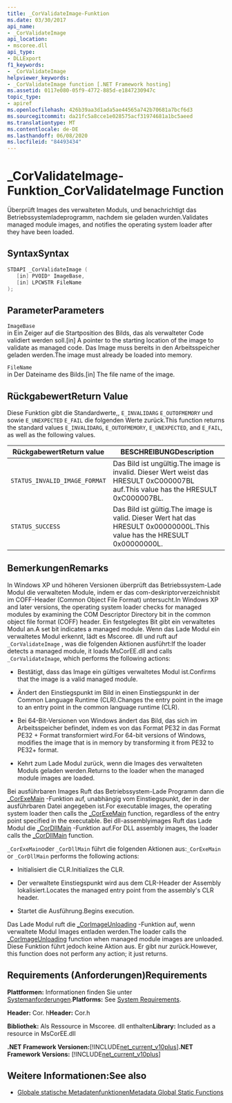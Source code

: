 ```yaml
---
title: _CorValidateImage-Funktion
ms.date: 03/30/2017
api_name:
- _CorValidateImage
api_location:
- mscoree.dll
api_type:
- DLLExport
f1_keywords:
- _CorValidateImage
helpviewer_keywords:
- _CorValidateImage function [.NET Framework hosting]
ms.assetid: 0117e080-05f9-4772-885d-e1847230947c
topic_type:
- apiref
ms.openlocfilehash: 426b39aa3d1ada5ae44565a742b70681a7bcf6d3
ms.sourcegitcommit: da21fc5a8cce1e028575acf31974681a1bc5aeed
ms.translationtype: MT
ms.contentlocale: de-DE
ms.lasthandoff: 06/08/2020
ms.locfileid: "84493434"
---
```

# <a name="_corvalidateimage-function"></a><span data-ttu-id="c0097-102">_CorValidateImage-Funktion</span><span class="sxs-lookup"><span data-stu-id="c0097-102">_CorValidateImage Function</span></span>
<span data-ttu-id="c0097-103">Überprüft Images des verwalteten Moduls, und benachrichtigt das Betriebssystemladeprogramm, nachdem sie geladen wurden.</span><span class="sxs-lookup"><span data-stu-id="c0097-103">Validates managed module images, and notifies the operating system loader after they have been loaded.</span></span>  
  
## <a name="syntax"></a><span data-ttu-id="c0097-104">Syntax</span><span class="sxs-lookup"><span data-stu-id="c0097-104">Syntax</span></span>  
  
```cpp  
STDAPI _CorValidateImage (
   [in] PVOID* ImageBase,  
   [in] LPCWSTR FileName  
);  
```  
  
## <a name="parameters"></a><span data-ttu-id="c0097-105">Parameter</span><span class="sxs-lookup"><span data-stu-id="c0097-105">Parameters</span></span>  
 `ImageBase`  
 <span data-ttu-id="c0097-106">in Ein Zeiger auf die Startposition des Bilds, das als verwalteter Code validiert werden soll.</span><span class="sxs-lookup"><span data-stu-id="c0097-106">[in] A pointer to the starting location of the image to validate as managed code.</span></span> <span data-ttu-id="c0097-107">Das Image muss bereits in den Arbeitsspeicher geladen werden.</span><span class="sxs-lookup"><span data-stu-id="c0097-107">The image must already be loaded into memory.</span></span>  
  
 `FileName`  
 <span data-ttu-id="c0097-108">in Der Dateiname des Bilds.</span><span class="sxs-lookup"><span data-stu-id="c0097-108">[in] The file name of the image.</span></span>  
  
## <a name="return-value"></a><span data-ttu-id="c0097-109">Rückgabewert</span><span class="sxs-lookup"><span data-stu-id="c0097-109">Return Value</span></span>  
 <span data-ttu-id="c0097-110">Diese Funktion gibt die Standardwerte,, `E_INVALIDARG` `E_OUTOFMEMORY` und sowie `E_UNEXPECTED` `E_FAIL` die folgenden Werte zurück.</span><span class="sxs-lookup"><span data-stu-id="c0097-110">This function returns the standard values `E_INVALIDARG`, `E_OUTOFMEMORY`, `E_UNEXPECTED`, and `E_FAIL`, as well as the following values.</span></span>  
  
|<span data-ttu-id="c0097-111">Rückgabewert</span><span class="sxs-lookup"><span data-stu-id="c0097-111">Return value</span></span>|<span data-ttu-id="c0097-112">BESCHREIBUNG</span><span class="sxs-lookup"><span data-stu-id="c0097-112">Description</span></span>|  
|------------------|-----------------|  
|`STATUS_INVALID_IMAGE_FORMAT`|<span data-ttu-id="c0097-113">Das Bild ist ungültig.</span><span class="sxs-lookup"><span data-stu-id="c0097-113">The image is invalid.</span></span> <span data-ttu-id="c0097-114">Dieser Wert weist das HRESULT 0xC000007BL auf.</span><span class="sxs-lookup"><span data-stu-id="c0097-114">This value has the HRESULT 0xC000007BL.</span></span>|  
|`STATUS_SUCCESS`|<span data-ttu-id="c0097-115">Das Bild ist gültig.</span><span class="sxs-lookup"><span data-stu-id="c0097-115">The image is valid.</span></span> <span data-ttu-id="c0097-116">Dieser Wert hat das HRESULT 0x00000000L.</span><span class="sxs-lookup"><span data-stu-id="c0097-116">This value has the HRESULT 0x00000000L.</span></span>|  
  
## <a name="remarks"></a><span data-ttu-id="c0097-117">Bemerkungen</span><span class="sxs-lookup"><span data-stu-id="c0097-117">Remarks</span></span>  
 <span data-ttu-id="c0097-118">In Windows XP und höheren Versionen überprüft das Betriebssystem-Lade Modul die verwalteten Module, indem er das com-deskriptorverzeichnisbit im COFF-Header (Common Object File Format) untersucht.</span><span class="sxs-lookup"><span data-stu-id="c0097-118">In Windows XP and later versions, the operating system loader checks for managed modules by examining the COM Descriptor Directory bit in the common object file format (COFF) header.</span></span> <span data-ttu-id="c0097-119">Ein festgelegtes Bit gibt ein verwaltetes Modul an.</span><span class="sxs-lookup"><span data-stu-id="c0097-119">A set bit indicates a managed module.</span></span> <span data-ttu-id="c0097-120">Wenn das Lade Modul ein verwaltetes Modul erkennt, lädt es Mscoree. dll und ruft auf `_CorValidateImage` , was die folgenden Aktionen ausführt:</span><span class="sxs-lookup"><span data-stu-id="c0097-120">If the loader detects a managed module, it loads MsCorEE.dll and calls `_CorValidateImage`, which performs the following actions:</span></span>  
  
- <span data-ttu-id="c0097-121">Bestätigt, dass das Image ein gültiges verwaltetes Modul ist.</span><span class="sxs-lookup"><span data-stu-id="c0097-121">Confirms that the image is a valid managed module.</span></span>  
  
- <span data-ttu-id="c0097-122">Ändert den Einstiegspunkt im Bild in einen Einstiegspunkt in der Common Language Runtime (CLR).</span><span class="sxs-lookup"><span data-stu-id="c0097-122">Changes the entry point in the image to an entry point in the common language runtime (CLR).</span></span>  
  
- <span data-ttu-id="c0097-123">Bei 64-Bit-Versionen von Windows ändert das Bild, das sich im Arbeitsspeicher befindet, indem es von das Format PE32 in das Format PE32 + Format transformiert wird.</span><span class="sxs-lookup"><span data-stu-id="c0097-123">For 64-bit versions of Windows, modifies the image that is in memory by transforming it from PE32 to PE32+ format.</span></span>  
  
- <span data-ttu-id="c0097-124">Kehrt zum Lade Modul zurück, wenn die Images des verwalteten Moduls geladen werden.</span><span class="sxs-lookup"><span data-stu-id="c0097-124">Returns to the loader when the managed module images are loaded.</span></span>  
  
 <span data-ttu-id="c0097-125">Bei ausführbaren Images Ruft das Betriebssystem-Lade Programm dann die [_CorExeMain](corexemain-function.md) -Funktion auf, unabhängig vom Einstiegspunkt, der in der ausführbaren Datei angegeben ist.</span><span class="sxs-lookup"><span data-stu-id="c0097-125">For executable images, the operating system loader then calls the [_CorExeMain](corexemain-function.md) function, regardless of the entry point specified in the executable.</span></span> <span data-ttu-id="c0097-126">Bei dll-assemblyimages Ruft das Lade Modul die [_CorDllMain](cordllmain-function.md) -Funktion auf.</span><span class="sxs-lookup"><span data-stu-id="c0097-126">For DLL assembly images, the loader calls the [_CorDllMain](cordllmain-function.md) function.</span></span>  
  
 <span data-ttu-id="c0097-127">`_CorExeMain`oder `_CorDllMain` führt die folgenden Aktionen aus:</span><span class="sxs-lookup"><span data-stu-id="c0097-127">`_CorExeMain` or `_CorDllMain` performs the following actions:</span></span>  
  
- <span data-ttu-id="c0097-128">Initialisiert die CLR.</span><span class="sxs-lookup"><span data-stu-id="c0097-128">Initializes the CLR.</span></span>  
  
- <span data-ttu-id="c0097-129">Der verwaltete Einstiegspunkt wird aus dem CLR-Header der Assembly lokalisiert.</span><span class="sxs-lookup"><span data-stu-id="c0097-129">Locates the managed entry point from the assembly's CLR header.</span></span>  
  
- <span data-ttu-id="c0097-130">Startet die Ausführung.</span><span class="sxs-lookup"><span data-stu-id="c0097-130">Begins execution.</span></span>  
  
 <span data-ttu-id="c0097-131">Das Lade Modul ruft die [_CorImageUnloading](corimageunloading-function.md) -Funktion auf, wenn verwaltete Modul Images entladen werden.</span><span class="sxs-lookup"><span data-stu-id="c0097-131">The loader calls the [_CorImageUnloading](corimageunloading-function.md) function when managed module images are unloaded.</span></span> <span data-ttu-id="c0097-132">Diese Funktion führt jedoch keine Aktion aus. Er gibt nur zurück.</span><span class="sxs-lookup"><span data-stu-id="c0097-132">However, this function does not perform any action; it just returns.</span></span>  
  
## <a name="requirements"></a><span data-ttu-id="c0097-133">Requirements (Anforderungen)</span><span class="sxs-lookup"><span data-stu-id="c0097-133">Requirements</span></span>  
 <span data-ttu-id="c0097-134">**Plattformen:** Informationen finden Sie unter [Systemanforderungen](../../get-started/system-requirements.md).</span><span class="sxs-lookup"><span data-stu-id="c0097-134">**Platforms:** See [System Requirements](../../get-started/system-requirements.md).</span></span>  
  
 <span data-ttu-id="c0097-135">**Header:** Cor. h</span><span class="sxs-lookup"><span data-stu-id="c0097-135">**Header:** Cor.h</span></span>  
  
 <span data-ttu-id="c0097-136">**Bibliothek:** Als Ressource in Mscoree. dll enthalten</span><span class="sxs-lookup"><span data-stu-id="c0097-136">**Library:** Included as a resource in MsCorEE.dll</span></span>  
  
 <span data-ttu-id="c0097-137">**.NET Framework Versionen:**[!INCLUDE[net_current_v10plus](../../../../includes/net-current-v10plus-md.md)]</span><span class="sxs-lookup"><span data-stu-id="c0097-137">**.NET Framework Versions:** [!INCLUDE[net_current_v10plus](../../../../includes/net-current-v10plus-md.md)]</span></span>  
  
## <a name="see-also"></a><span data-ttu-id="c0097-138">Weitere Informationen:</span><span class="sxs-lookup"><span data-stu-id="c0097-138">See also</span></span>

- [<span data-ttu-id="c0097-139">Globale statische Metadatenfunktionen</span><span class="sxs-lookup"><span data-stu-id="c0097-139">Metadata Global Static Functions</span></span>](../metadata/metadata-global-static-functions.md)
